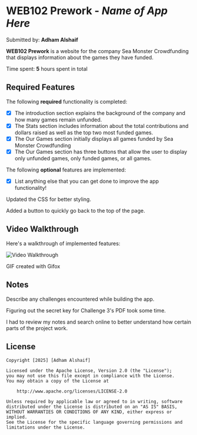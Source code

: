 # WEB102 Prework - *Name of App Here*

Submitted by: **Adham Alshaif**

**WEB102 Prework** is a website for the company Sea Monster Crowdfunding that displays information about the games they have funded.

Time spent: **5** hours spent in total

## Required Features

The following **required** functionality is completed:

* [x] The introduction section explains the background of the company and how many games remain unfunded.
* [x] The Stats section includes information about the total contributions and dollars raised as well as the top two most funded games.
* [x] The Our Games section initially displays all games funded by Sea Monster Crowdfunding
* [x] The Our Games section has three buttons that allow the user to display only unfunded games, only funded games, or all games.

The following **optional** features are implemented:

* [x] List anything else that you can get done to improve the app functionality!

Updated the CSS for better styling.

Added a button to quickly go back to the top of the page.
## Video Walkthrough

Here's a walkthrough of implemented features:

<img src='https://imgur.com/Q4Agkwm.gif' title='Video Walkthrough' width='' alt='Video Walkthrough' />

<!-- Replace this with whatever GIF tool you used! -->
GIF created with Gifox  
<!-- Recommended tools:
[Kap](https://getkap.co/) for macOS
[ScreenToGif](https://www.screentogif.com/) for Windows
[peek](https://github.com/phw/peek) for Linux. -->

## Notes

Describe any challenges encountered while building the app.

Figuring out the secret key for Challenge 3's PDF took some time.

I had to review my notes and search online to better understand how certain parts of the project work.
## License

    Copyright [2025] [Adham Alshaif]

    Licensed under the Apache License, Version 2.0 (the "License");
    you may not use this file except in compliance with the License.
    You may obtain a copy of the License at

        http://www.apache.org/licenses/LICENSE-2.0

    Unless required by applicable law or agreed to in writing, software
    distributed under the License is distributed on an "AS IS" BASIS,
    WITHOUT WARRANTIES OR CONDITIONS OF ANY KIND, either express or implied.
    See the License for the specific language governing permissions and
    limitations under the License.
